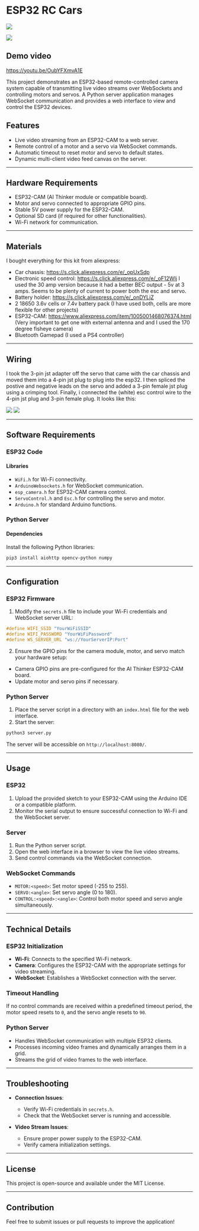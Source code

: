 # ESP32 RC Cars

![](car_photo.jpeg)

![](screenshot.png)

## Demo video

https://youtu.be/OubYFXmvA1E

This project demonstrates an ESP32-based remote-controlled camera system capable of transmitting live video streams over WebSockets and controlling motors and servos. A Python server application manages WebSocket communication and provides a web interface to view and control the ESP32 devices.

## Features

- Live video streaming from an ESP32-CAM to a web server.
- Remote control of a motor and a servo via WebSocket commands.
- Automatic timeout to reset motor and servo to default states.
- Dynamic multi-client video feed canvas on the server.

---

## Hardware Requirements

- ESP32-CAM (AI Thinker module or compatible board).
- Motor and servo connected to appropriate GPIO pins.
- Stable 5V power supply for the ESP32-CAM.
- Optional SD card (if required for other functionalities).
- Wi-Fi network for communication.

---

## Materials

I bought everything for this kit from aliexpress:

- Car chassis: https://s.click.aliexpress.com/e/_opUxSdp
- Electronic speed control: https://s.click.aliexpress.com/e/_oF12WIj
  I used the 30 amp version because it had a better BEC output - 5v at 3 amps. Seems to be plenty of current to power
  both the esc and servo.
- Battery holder: https://s.click.aliexpress.com/e/_onDYLjZ
- 2 18650 3.6v cells or 7.4v battery pack (I have used both, cells are more flexible for other projects)
- ESP32-CAM: https://www.aliexpress.com/item/1005001468076374.html (Very important to get one with external antenna and
  and I used the 170 degree fisheye camera)
- Bluetooth Gamepad (I used a PS4 controller)

___

## Wiring

I took the 3-pin jst adapter off the servo that came with the car chassis and moved them into a 4-pin jst plug to plug into the esp32. I then spliced the postive and negative leads on the servo and added a 3-pin female jst plug using a crimping tool. Finally, i connected the (white) esc control wire to the 4-pin jst plug and 3-pin female plug. It looks like this:

![](wiring.png)  ![](full-wiring.png)

___

## Software Requirements

### ESP32 Code

#### Libraries

- `WiFi.h` for Wi-Fi connectivity.
- `ArduinoWebsockets.h` for WebSocket communication.
- `esp_camera.h` for ESP32-CAM camera control.
- `ServoControl.h` and `Esc.h` for controlling the servo and motor.
- `Arduino.h` for standard Arduino functions.

### Python Server

#### Dependencies

Install the following Python libraries:

```bash
pip3 install aiohttp opencv-python numpy
```

---

## Configuration

### ESP32 Firmware

1. Modify the `secrets.h` file to include your Wi-Fi credentials and WebSocket server URL:

```cpp
#define WIFI_SSID "YourWiFiSSID"
#define WIFI_PASSWORD "YourWiFiPassword"
#define WS_SERVER_URL "ws://YourServerIP:Port"
```

2. Ensure the GPIO pins for the camera module, motor, and servo match your hardware setup:

- Camera GPIO pins are pre-configured for the AI Thinker ESP32-CAM board.
- Update motor and servo pins if necessary.

### Python Server

1. Place the server script in a directory with an `index.html` file for the web interface.
2. Start the server:

```bash
python3 server.py
```

The server will be accessible on `http://localhost:8080/`.

---

## Usage

### ESP32

1. Upload the provided sketch to your ESP32-CAM using the Arduino IDE or a compatible platform.
2. Monitor the serial output to ensure successful connection to Wi-Fi and the WebSocket server.

### Server

1. Run the Python server script.
2. Open the web interface in a browser to view the live video streams.
3. Send control commands via the WebSocket connection.

### WebSocket Commands

- `MOTOR:<speed>`: Set motor speed (-255 to 255).
- `SERVO:<angle>`: Set servo angle (0 to 180).
- `CONTROL:<speed>:<angle>`: Control both motor speed and servo angle simultaneously.

---

## Technical Details

### ESP32 Initialization

- **Wi-Fi**: Connects to the specified Wi-Fi network.
- **Camera**: Configures the ESP32-CAM with the appropriate settings for video streaming.
- **WebSocket**: Establishes a WebSocket connection with the server.

### Timeout Handling

If no control commands are received within a predefined timeout period, the motor speed resets to `0`, and the servo angle resets to `90`.

### Python Server

- Handles WebSocket communication with multiple ESP32 clients.
- Processes incoming video frames and dynamically arranges them in a grid.
- Streams the grid of video frames to the web interface.

---

## Troubleshooting

- **Connection Issues**:
  - Verify Wi-Fi credentials in `secrets.h`.
  - Check that the WebSocket server is running and accessible.

- **Video Stream Issues**:
  - Ensure proper power supply to the ESP32-CAM.
  - Verify camera initialization settings.

---

## License

This project is open-source and available under the MIT License.

---

## Contribution

Feel free to submit issues or pull requests to improve the application!
